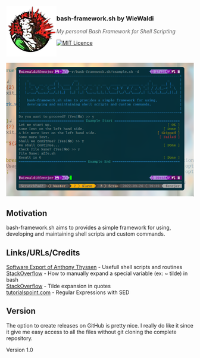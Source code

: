 <img src="https://raw.githubusercontent.com/WieWaldi/bash-framework.sh/master/img/RZ-Amper_Logo_135x135.png" align="left" width="135px" height="135px" />

### bash-framework.sh by WieWaldi
> *My personal Bash Framework for Shell Scripting*

[![MIT Licence](https://badges.frapsoft.com/os/mit/mit.svg?v=103)](https://opensource.org/licenses/mit-license.php)

<br />

![screenshot_vim.png](https://raw.githubusercontent.com/WieWaldi/bash-framework.sh/master/img/screenshot.png)

## Motivation
bash-framework.sh aims to provides a simple framework for using,
developing and maintaining shell scripts and custom commands.

## Links/URLs/Credits
[Software Export of Anthony Thyssen](https://antofthy.gitlab.io/software/#ask_password_stars) - Usefull shell scripts and routines  
[StackOverflow](https://stackoverflow.com/questions/3963716/how-to-manually-expand-a-special-variable-ex-tilde-in-bash) - How to manually expand a special variable (ex: ~ tilde) in bash  
[StackOverflow](https://stackoverflow.com/questions/15858766/tilde-expansion-in-quotes/15859646#15859646) - Tilde expansion in quotes  
[tutorialspoint.com](https://www.tutorialspoint.com/unix/unix-regular-expressions.htm) - Regular Expressions with SED  

## Version
The option to create releases on GitHub is pretty nice. I really do like it
since it give me easy access to all the files without git cloning the complete
repository.  

Version 1.0
